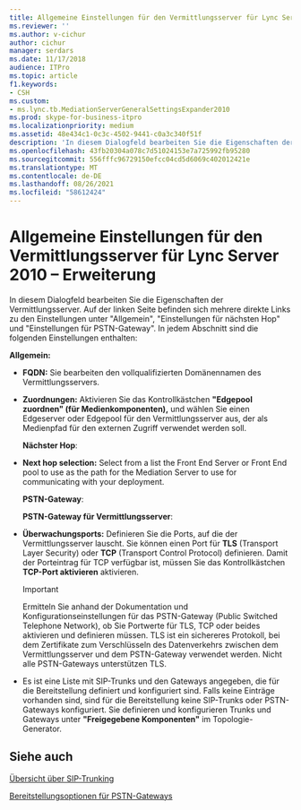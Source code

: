 ```yaml
---
title: Allgemeine Einstellungen für den Vermittlungsserver für Lync Server 2010 – Erweiterung
ms.reviewer: ''
ms.author: v-cichur
author: cichur
manager: serdars
ms.date: 11/17/2018
audience: ITPro
ms.topic: article
f1.keywords:
- CSH
ms.custom:
- ms.lync.tb.MediationServerGeneralSettingsExpander2010
ms.prod: skype-for-business-itpro
ms.localizationpriority: medium
ms.assetid: 48e434c1-0c3c-4502-9441-c0a3c340f51f
description: 'In diesem Dialogfeld bearbeiten Sie die Eigenschaften der Vermittlungsserver. Auf der linken Seite befinden sich mehrere direkte Links zu den Einstellungen unter "Allgemein", "Einstellungen für nächsten Hop" und "Einstellungen für PSTN-Gateway". In jedem Abschnitt sind die folgenden Einstellungen enthalten:'
ms.openlocfilehash: 43fb20304a078c7d51024153e7a725992fb95280
ms.sourcegitcommit: 556fffc96729150efcc04cd5d6069c402012421e
ms.translationtype: MT
ms.contentlocale: de-DE
ms.lasthandoff: 08/26/2021
ms.locfileid: "58612424"
---
```

# <a name="mediation-server-general-settings-expander-for-lync-server-2010"></a>Allgemeine Einstellungen für den Vermittlungsserver für Lync Server 2010 – Erweiterung

In diesem Dialogfeld bearbeiten Sie die Eigenschaften der Vermittlungsserver. Auf der linken Seite befinden sich mehrere direkte Links zu den Einstellungen unter "Allgemein", "Einstellungen für nächsten Hop" und "Einstellungen für PSTN-Gateway". In jedem Abschnitt sind die folgenden Einstellungen enthalten:

 **Allgemein:**

- **FQDN:** Sie bearbeiten den vollqualifizierten Domänennamen des Vermittlungsservers.

- **Zuordnungen:** Aktivieren Sie das Kontrollkästchen **"Edgepool zuordnen" (für Medienkomponenten),** und wählen Sie einen Edgeserver oder Edgepool für den Vermittlungsserver aus, der als Medienpfad für den externen Zugriff verwendet werden soll.

  **Nächster Hop**:

- **Next hop selection:** Select from a list the Front End Server or Front End pool to use as the path for the Mediation Server to use for communicating with your deployment.

  **PSTN-Gateway**:

  **PSTN-Gateway für Vermittlungsserver**:

- **Überwachungsports:** Definieren Sie die Ports, auf die der Vermittlungsserver lauscht. Sie können einen Port für **TLS** (Transport Layer Security) oder **TCP** (Transport Control Protocol) definieren. Damit der Porteintrag für TCP verfügbar ist, müssen Sie das Kontrollkästchen **TCP-Port aktivieren** aktivieren.

    > [!IMPORTANT]
    > Ermitteln Sie anhand der Dokumentation und Konfigurationseinstellungen für das PSTN-Gateway (Public Switched Telephone Network), ob Sie Portwerte für TLS, TCP oder beides aktivieren und definieren müssen. TLS ist ein sichereres Protokoll, bei dem Zertifikate zum Verschlüsseln des Datenverkehrs zwischen dem Vermittlungsserver und dem PSTN-Gateway verwendet werden. Nicht alle PSTN-Gateways unterstützen TLS.

- Es ist eine Liste mit SIP-Trunks und den Gateways angegeben, die für die Bereitstellung definiert und konfiguriert sind. Falls keine Einträge vorhanden sind, sind für die Bereitstellung keine SIP-Trunks oder PSTN-Gateways konfiguriert. Sie definieren und konfigurieren Trunks und Gateways unter **"Freigegebene Komponenten"** im Topologie-Generator.

## <a name="see-also"></a>Siehe auch

[Übersicht über SIP-Trunking](/previous-versions/office/lync-server-2013/lync-server-2013-overview-of-sip-trunking)

[Bereitstellungsoptionen für PSTN-Gateways](/previous-versions/office/lync-server-2013/lync-server-2013-pstn-gateway-deployment-options)